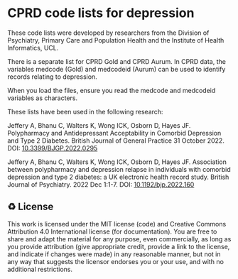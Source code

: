 # CPRD code lists for depression

These code lists were developed by researchers from the Division of Psychiatry, Primary Care and Population Health and the Institute of Health Informatics, UCL.

There is a separate list for CPRD Gold and CPRD Aurum. In CPRD data, the variables medcode (Gold) and medcodeid (Aurum) can be used to identify records relating to depression.

When you load the files, ensure you read the medcode and medcodeid variables as characters.


These lists have been used in the following research:

Jeffery A, Bhanu C, Walters K, Wong ICK, Osborn D, Hayes JF. Polypharmacy and Antidepressant Acceptability in Comorbid Depression and Type 2 Diabetes. British Journal of General Practice 31 October 2022. DOI: [10.3399/BJGP.2022.0295](https://doi.org/10.3399/BJGP.2022.0295)

Jeffery A, Bhanu C, Walters K, Wong ICK, Osborn D, Hayes JF. Association between polypharmacy and depression relapse in individuals with comorbid depression and type 2 diabetes: a UK electronic health record study. British Journal of Psychiatry. 2022 Dec 1:1-7. DOI: [10.1192/bjp.2022.160](https://www.cambridge.org/core/journals/the-british-journal-of-psychiatry/article/association-between-polypharmacy-and-depression-relapse-in-individuals-with-comorbid-depression-and-type-2-diabetes-a-uk-electronic-health-record-study/0E2777EA8E768BED2D11C5CCE6AFBB40)


♻️ License
---

This work is licensed under the MIT license (code) and Creative Commons Attribution 4.0 International license (for documentation).
You are free to share and adapt the material for any purpose, even commercially,
as long as you provide attribution (give appropriate credit, provide a link to the license,
and indicate if changes were made) in any reasonable manner, but not in any way that suggests the
licensor endorses you or your use, and with no additional restrictions.
